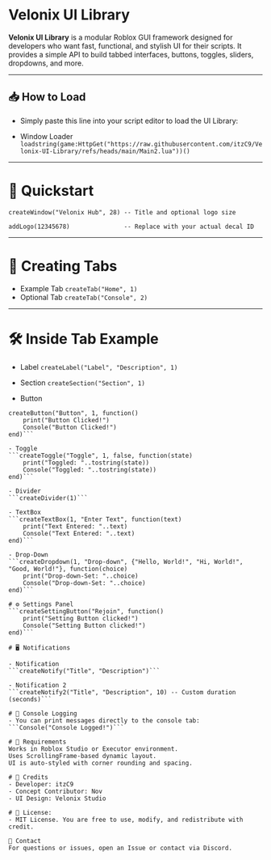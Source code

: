# Velonix UI Library

**Velonix UI Library** is a modular Roblox GUI framework designed for developers who want fast, functional, and stylish UI for their scripts. It provides a simple API to build tabbed interfaces, buttons, toggles, sliders, dropdowns, and more.

---

## 📥 How to Load

- Simply paste this line into your script editor to load the UI Library:

- Window Loader
```loadstring(game:HttpGet("https://raw.githubusercontent.com/itzC9/Velonix-UI-Library/refs/heads/main/Main2.lua"))()```

---

# 🚀 Quickstart

```createWindow("Velonix Hub", 28) -- Title and optional logo size```

```addLogo(12345678)               -- Replace with your actual decal ID```


---

# 📂 Creating Tabs
- Example Tab
```createTab("Home", 1)```
- Optional Tab
```createTab("Console", 2)```


---

# 🛠️ Inside Tab Example

- Label
```createLabel("Label", "Description", 1)```

- Section
```createSection("Section", 1)```

- Button
```
createButton("Button", 1, function()
    print("Button Clicked!")
    Console("Button Clicked!")
end)```

- Toggle
```createToggle("Toggle", 1, false, function(state)
    print("Toggled: "..tostring(state))
    Console("Toggled: "..tostring(state))
end)```

- Divider
```createDivider(1)```

- TextBox
```createTextBox(1, "Enter Text", function(text)
    print("Text Entered: "..text)
    Console("Text Entered: "..text)
end)```

- Drop-Down
```createDropdown(1, "Drop-down", {"Hello, World!", "Hi, World!", "Good, World!"}, function(choice)
    print("Drop-down-Set: "..choice)
    Console("Drop-down-Set: "..choice)
end)```

# ⚙️ Settings Panel
```createSettingButton("Rejoin", function()
    print("Setting Button clicked!") 
    Console("Setting Button clicked!") 
end)```

# 🖥️ Notifications

- Notification
```createNotify("Title", "Description")```

- Notification 2
```createNotify2("Title", "Description", 10) -- Custom duration (seconds)```

# 🧾 Console Logging
- You can print messages directly to the console tab:
```Console("Console Logged!")```

# 📌 Requirements
Works in Roblox Studio or Executor environment.
Uses ScrollingFrame-based dynamic layout.
UI is auto-styled with corner rounding and spacing.

# 📣 Credits
- Developer: itzC9
- Concept Contributor: Nov
- UI Design: Velonix Studio

# 📜 License:
- MIT License. You are free to use, modify, and redistribute with credit.

💬 Contact
For questions or issues, open an Issue or contact via Discord.
